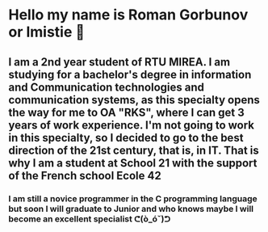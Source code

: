 # Hello my name is Roman Gorbunov or lmistie 👋
## I am a 2nd year student of RTU MIREA. I am studying for a bachelor's degree in information and Communication technologies and communication systems, as this specialty opens the way for me to OA "RKS", where I can get 3 years of work experience. I'm not going to work in this specialty, so I decided to go to the best direction of the 21st century, that is, in IT. That is why I am a student at School 21 with the support of the French school Ecole 42
### I am still a novice programmer in the C programming language but soon I will graduate to Junior and who knows maybe I will become an excellent specialist ᕦ(ò_óˇ)ᕤ

<!--
**lmistie/lmistie** is a ✨ _special_ ✨ repository because its `README.md` (this file) appears on your GitHub profile.

Here are some ideas to get you started:

- 🔭 I’m currently working on ...
- 🌱 I’m currently learning ...
- 👯 I’m looking to collaborate on ...
- 🤔 I’m looking for help with ...
- 💬 Ask me about ...
- 📫 How to reach me: ...
- 😄 Pronouns: ...
- ⚡ Fun fact: ...
-->

